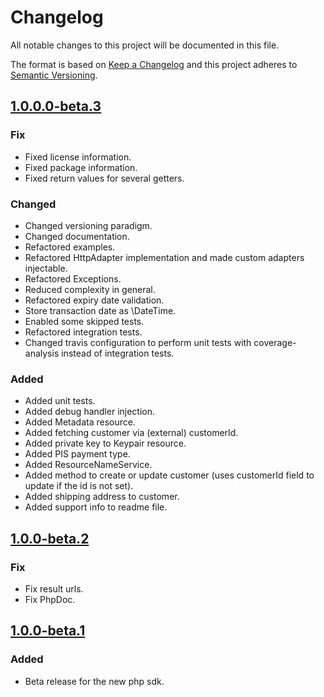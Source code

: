 # Changelog
All notable changes to this project will be documented in this file.

The format is based on [Keep a Changelog](http://keepachangelog.com/en/1.0.0/) and this project adheres to [Semantic Versioning](http://semver.org/spec/v2.0.0.html).

## [1.0.0.0-beta.3][1.0.0.0-beta.3]

### Fix
*   Fixed license information.
*   Fixed package information.
*   Fixed return values for several getters.

### Changed
*   Changed versioning paradigm.
*   Changed documentation.
*   Refactored examples.
*   Refactored HttpAdapter implementation and made custom adapters injectable.
*   Refactored Exceptions.
*   Reduced complexity in general.
*   Refactored expiry date validation.
*   Store transaction date as \DateTime.
*   Enabled some skipped tests.
*   Refactored integration tests.
*   Changed travis configuration to perform unit tests with coverage-analysis instead of integration tests.

### Added
*   Added unit tests.
*   Added debug handler injection.
*   Added Metadata resource.
*   Added fetching customer via (external) customerId.
*   Added private key to Keypair resource.
*   Added PIS payment type.
*   Added ResourceNameService.
*   Added method to create or update customer (uses customerId field to update if the id is not set).
*   Added shipping address to customer.
*   Added support info to readme file.

## [1.0.0-beta.2][1.0.0-beta.2]

### Fix
*   Fix result urls.
*   Fix PhpDoc.

## [1.0.0-beta.1][1.0.0-beta.1]

### Added
*   Beta release for the new php sdk.

[1.0.0-beta.1]: https://github.com/heidelpay/heidelpayPHP/tree/1.0.0-beta.1
[1.0.0-beta.2]: https://github.com/heidelpay/heidelpayPHP/compare/1.0.0-beta.1..1.0.0-beta.2
[1.0.0.0-beta.3]: https://github.com/heidelpay/heidelpayPHP/compare/1.0.0-beta.2..1.0.0.0-beta.3

